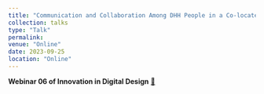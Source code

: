 ```yaml
---
title: "Communication and Collaboration Among DHH People in a Co-located Collaborative"
collection: talks
type: "Talk"
permalink: 
venue: "Online"
date: 2023-09-25
location: "Online"
---
```

**Webinar 06 of Innovation in Digital Design**
[🔗](https://www.youtube.com/watch?v=9UnXEuExgUM)
